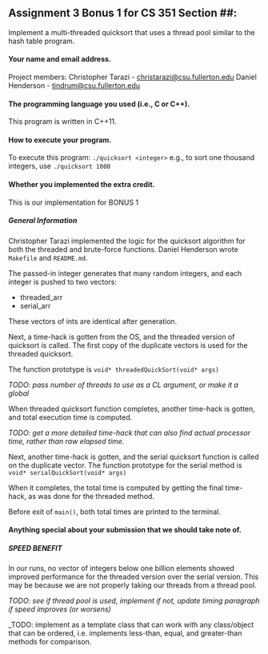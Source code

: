 Assignment 3 Bonus 1 for CS 351 Section ##:
-------

Implement a multi-threaded quicksort that uses a thread pool similar to the hash table program.


#### Your name and email address.
Project members:
Christopher Tarazi - christarazi@csu.fullerton.edu
Daniel Henderson   - tindrum@csu.fullerton.edu


#### The programming language you used (i.e., C or C++).
This program is written in C++11.


#### How to execute your program.
To execute this program:
`./quicksort <integer>`
e.g., to sort one thousand integers, use 
`./quicksort 1000`


#### Whether you implemented the extra credit.
This is our implementation for BONUS 1

##### General Information
Christopher Tarazi implemented the logic for the quicksort algorithm for both the threaded and brute-force functions.
Daniel Henderson wrote `Makefile` and `README.md`. 

The passed-in integer generates that many random integers, and each integer is pushed to two vectors:

* threaded_arr
* serial_arr

These vectors of ints are identical after generation.

Next, a time-hack is gotten from the OS, and the threaded version of quicksort is called.
The first copy of the duplicate vectors is used for the threaded quicksort.

The function prototype is
`void* threadedQuickSort(void* args)`

_TODO: pass number of threads to use as a CL argument, or make it a global_

When threaded quicksort function completes, another time-hack is gotten, and total execution time is computed.

_TODO: get a more detailed time-hack that can also find actual processor time, rather than raw elapsed time._

Next, another time-hack is gotten, and the serial quicksort function is called on the duplicate vector.
The function prototype for the serial method is
`void* serialQuickSort(void* args)`

When it completes, the total time is computed by getting the final time-hack, as was done for the threaded method.

Before exit of `main()`, both total times are printed to the terminal.


#### Anything special about your submission that we should take note of.
##### SPEED BENEFIT

In our runs, no vector of integers below one billion elements showed improved performance for the threaded version over the serial version.
This may be because we are not properly taking our threads from a thread pool. 

_TODO: see if thread pool is used, implement if not, update timing paragraph if speed improves (or worsens)_

_TODO: implement as a template class that can work with any class/object that can be ordered, i.e. implements less-than, equal, and greater-than methods for comparison.



